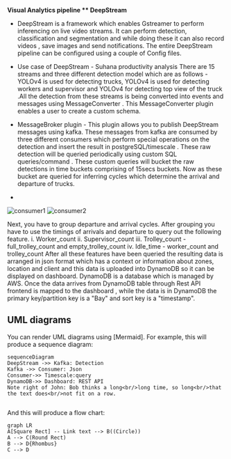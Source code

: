 ﻿**Visual  Analytics  pipeline **
	**DeepStream****

 - DeepStream is a framework which enables Gstreamer to perform
   inferencing on live video streams. It can perform detection,
   classification and segmentation and while doing  these it can also
   record videos , save images and send notifications. The entire
   DeepStream pipeline can be configured using a couple of Config files.
  
 - Use case of DeepStream - Suhana productivity analysis 
There are 15 streams and three different detection model which are as    follows - 			YOLOv4 is used for detecting trucks, YOLOv4 is used  for    detecting workers and supervisor and YOLOv4 for detecting top    view    of    the truck .All the detection from these  	 streams is     being    converted    into events and messages using MessageConverter . This  MessageConverter plugin enables a user to create a  custom  schema.
- MessageBroker plugin - This plugin allows you to publish DeepStream    messages 	 using kafka. These messages from kafka are     consumed by three different consumers which perform special    operations on the detection and insert the result in    postgreSQL/timescale . These raw detection will be queried    periodically using custom SQL queries/command . These custom queries    will bucket the raw detections in time buckets comprising of 15secs    buckets. Now as these bucket are queried for inferring cycles which    determine the arrival and departure of trucks.
- 
![consumer1](https://user-images.githubusercontent.com/117342086/205556665-cb92b33b-c7e6-4242-9942-b7f68d7db59c.png)
![consumer2](https://user-images.githubusercontent.com/117342086/205556780-efcfa4de-365c-4f3a-ba1a-80a36fe6a7dc.png)

Next, you have to group departure and arrival cycles. After grouping you have to use the timings of arrivals and departure to query out the following feature.
i. Worker_count
ii. Supervisor_count
iii. Trolley_count - full_trolley_count and empty_trolley_count
iv. Idle_time - worker_count and trolley_count
After all these features have been queried the resulting data is arranged in json format which has a context or information about zones, location and client and this data is uploaded into DynamoDB so it can be displayed on dashboard.
DynamoDB is a database which is managed by AWS. Once the data arrives from DynamoDB table through Rest API frontend is mapped to the dashboard , while the data is in DynamoDB the primary key/partition key is a "Bay" and sort key is a "timestamp".

## UML diagrams

You can render UML diagrams using [Mermaid]. For example, this will produce a sequence diagram:

```mermaid
sequenceDiagram
DeepStream ->> Kafka: Detection
Kafka ->> Consumer: Json
Consumer->> Timescale:query 
DynamoDB->> Dashboard: REST API 
Note right of John: Bob thinks a long<br/>long time, so long<br/>that the text does<br/>not fit on a row.


```

And this will produce a flow chart:

```mermaid
graph LR
A[Square Rect] -- Link text --> B((Circle))
A --> C(Round Rect)
B --> D{Rhombus}
C --> D
```
